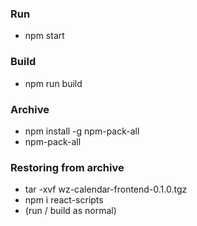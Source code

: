 ### Run
- npm start

### Build
- npm run build

### Archive
- npm install -g npm-pack-all
- npm-pack-all

### Restoring from archive
- tar -xvf wz-calendar-frontend-0.1.0.tgz
- npm i react-scripts
- (run / build as normal)
